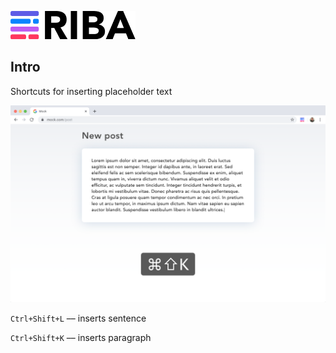 ![](logo.png)

## Intro

Shortcuts for inserting placeholder text

![](screenshots/First.png)

`Ctrl+Shift+L` –– inserts sentence

`Ctrl+Shift+K` –– inserts paragraph
